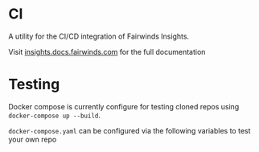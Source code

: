 # CI

A utility for the CI/CD integration of Fairwinds Insights.

Visit
[insights.docs.fairwinds.com](https://insights.docs.fairwinds.com/features/continuous-integration/)
for the full documentation

# Testing

Docker compose is currently configure for testing cloned repos using `docker-compose up --build`.

`docker-compose.yaml` can be configured via the following variables to test your own repo